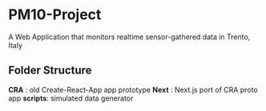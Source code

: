# PM10-Project
A Web Application that monitors realtime sensor-gathered data in Trento, Italy

## Folder Structure

__CRA__ : old Create-React-App app prototype 
__Next__ : Next.js port of CRA proto app 
__scripts__: simulated data generator 
